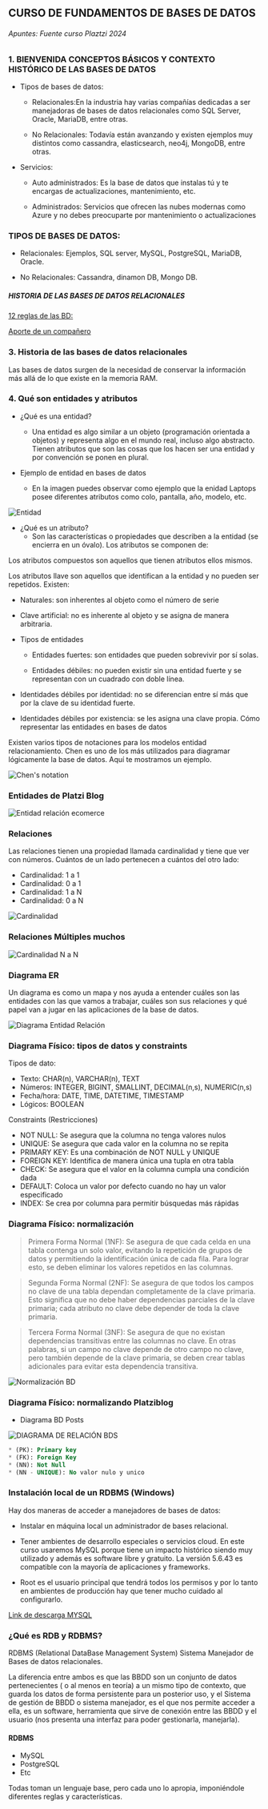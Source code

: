 
## CURSO DE FUNDAMENTOS DE BASES DE DATOS
###### Apuntes: Fuente curso Plaztzi 2024

### 1. BIENVENIDA CONCEPTOS BÁSICOS Y CONTEXTO HISTÓRICO DE LAS BASES DE DATOS

* Tipos de bases de datos:
    * Relacionales:En la industria hay varias compañías dedicadas a ser manejadoras de bases de datos relacionales como SQL Server, Oracle, MariaDB, entre otras.

    * No Relacionales: Todavía están avanzando y existen ejemplos muy distintos como cassandra, elasticsearch, neo4j, MongoDB, entre otras.

* Servicios:
    * Auto administrados: Es la base de datos que instalas tú y te encargas de actualizaciones, mantenimiento, etc.

    * Administrados: Servicios que ofrecen las nubes modernas como Azure y no debes preocuparte por mantenimiento o actualizaciones


### TIPOS DE BASES DE DATOS:
* Relacionales: Ejemplos, SQL server, MySQL, PostgreSQL, MariaDB, Oracle.

* No Relacionales: Cassandra, dinamon DB, Mongo DB.

##### HISTORIA DE LAS BASES DE DATOS RELACIONALES

[12 reglas de las BD:](https://es.wikipedia.org/wiki/12_reglas_de_Codd "Mayor detalle de las reglas de las BDs" )

[Aporte de un compañero](https://github.com/rb-one/Notas-fundamentos-bases-de-datos/blob/master/Notas/notas.md "Apuntes del curso")

### 3. Historia de las bases de datos relacionales
Las bases de datos surgen de la necesidad de conservar la información más allá de lo que existe en la memoria RAM.

### 4. Qué son entidades y atributos
* ¿Qué es una entidad?
    * Una entidad es algo similar a un objeto (programación orientada a objetos) y representa algo en el mundo real, incluso algo abstracto. Tienen atributos que son las cosas que los hacen ser una entidad y por convención se ponen en plural.

* Ejemplo de entidad en bases de datos
    * En la imagen puedes observar como ejemplo que la enidad Laptops posee diferentes atributos como colo, pantalla, año, modelo, etc.

![Entidad](BDImagenes/1Entidad.png)


* ¿Qué es un atributo?
    * Son las características o propiedades que describen a la entidad (se encierra en un óvalo). Los atributos se componen de:

Los atributos compuestos son aquellos que tienen atributos ellos mismos.

Los atributos llave son aquellos que identifican a la entidad y no pueden ser repetidos. Existen:

* Naturales: son inherentes al objeto como el número de serie
* Clave artificial: no es inherente al objeto y se asigna de manera arbitraria.
  
* Tipos de entidades
    * Entidades fuertes: son entidades que pueden sobrevivir por sí solas.

    * Entidades débiles: no pueden existir sin una entidad fuerte y se representan con un cuadrado con doble línea.

* Identidades débiles por identidad: no se diferencian entre sí más que por la clave de su identidad fuerte.
  
* Identidades débiles por existencia: se les asigna una clave propia.
Cómo representar las entidades en bases de datos

Existen varios tipos de notaciones para los modelos entidad relacionamiento. Chen es uno de los más utilizados para diagramar lógicamente la base de datos. Aquí te mostramos un ejemplo.

![Chen's notation](BDImagenes/2ChensNotation.png)


### Entidades de Platzi Blog
![Entidad relación ecomerce](ProyectoEntidadRelacion.png)

### Relaciones
Las relaciones tienen una propiedad llamada cardinalidad y tiene que ver con números. Cuántos de un lado pertenecen a cuántos del otro lado:

* Cardinalidad: 1 a 1
* Cardinalidad: 0 a 1
* Cardinalidad: 1 a N
* Cardinalidad: 0 a N
  
![Cardinalidad](BDImagenes/3Cardinalad.png)


### Relaciones Múltiples muchos
![Cardinalidad N a N](BDImagenes/4CardinalidadNaN.png "Cardinalidad muchos a muchos")


### Diagrama ER
Un diagrama es como un mapa y nos ayuda a entender cuáles son las entidades con las que vamos a trabajar, cuáles son sus relaciones y qué papel van a jugar en las aplicaciones de la base de datos.

![Diagrama Entidad Relación](BDImagenes/5Diagrama.png "Cómo se relaciona el blog de platzi")

### Diagrama Físico: tipos de datos y constraints
Tipos de dato:

* Texto: CHAR(n), VARCHAR(n), TEXT
* Números: INTEGER, BIGINT, SMALLINT, DECIMAL(n,s), NUMERIC(n,s)
* Fecha/hora: DATE, TIME, DATETIME, TIMESTAMP
* Lógicos: BOOLEAN

Constraints (Restricciones)

* NOT NULL: Se asegura que la columna no tenga valores nulos
* UNIQUE: Se asegura que cada valor en la columna no se repita
* PRIMARY KEY: Es una combinación de NOT NULL y UNIQUE
* FOREIGN KEY: Identifica de manera única una tupla en otra tabla
* CHECK: Se asegura que el valor en la columna cumpla una condición dada
* DEFAULT: Coloca un valor por defecto cuando no hay un valor especificado
* INDEX: Se crea por columna para permitir búsquedas más rápidas



### Diagrama Físico: normalización

>Primera Forma Normal (1NF): Se asegura de que cada celda en una tabla contenga un solo valor, evitando la repetición de grupos de datos y permitiendo la identificación única de cada fila. Para lograr esto, se deben eliminar los valores repetidos en las columnas.

>Segunda Forma Normal (2NF): Se asegura de que todos los campos no clave de una tabla dependan completamente de la clave primaria. Esto significa que no debe haber dependencias parciales de la clave primaria; cada atributo no clave debe depender de toda la clave primaria.

>Tercera Forma Normal (3NF): Se asegura de que no existan dependencias transitivas entre las columnas no clave. En otras palabras, si un campo no clave depende de otro campo no clave, pero también depende de la clave primaria, se deben crear tablas adicionales para evitar esta dependencia transitiva.

![Normalización BD](BDImagenes/6normalizacion.png "Referencia de normalización alumnos - cursos")


### Diagrama Físico: normalizando Platziblog

* Diagrama BD Posts

![DIAGRAMA DE RELACIÓN BDS](BDImagenes/7DiagramaPost.png)

```SQL
* (PK): Primary key
* (FK): Foreign Key
* (NN): Not Null
* (NN - UNIQUE): No valor nulo y unico
```


### Instalación local de un RDBMS (Windows)

Hay dos maneras de acceder a manejadores de bases de datos:

* Instalar en máquina local un administrador de bases relacional.
* Tener ambientes de desarrollo especiales o servicios cloud.
En este curso usaremos MySQL porque tiene un impacto histórico siendo muy utilizado y además es software libre y gratuito. La versión 5.6.43 es compatible con la mayoría de aplicaciones y frameworks.

* Root es el usuario principal que tendrá todos los permisos y por lo tanto en ambientes de producción hay que tener mucho cuidado al configurarlo.

[Link de descarga MYSQL](https://www.mysql.com/downloads/)

### ¿Qué es RDB y RDBMS?

RDBMS (Relational DataBase Management System) Sistema Manejador de Bases de datos relacionales.

La diferencia entre ambos es que las BBDD son un conjunto de datos pertenecientes ( o al menos en teoría) a un mismo tipo de contexto, que guarda los datos de forma persistente para un posterior uso, y el Sistema de gestión de BBDD o sistema manejador, es el que nos permite acceder a ella, es un software, herramienta que sirve de conexión entre las BBDD y el usuario (nos presenta una interfaz para poder gestionarla, manejarla).

#### RDBMS
* MySQL
* PostgreSQL
* Etc
  
Todas toman un lenguaje base, pero cada uno lo apropia, imponiéndole diferentes reglas y características.



























